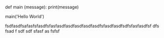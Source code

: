 def main (message):
    print(message)

main('Hello World')

fsdfasdfsafasfsfasdfsfasfasdfasdfasdfasdfasdfsfasdfasdfsdfsfasfasdfsf
dfs
fsad
f
sdf
sdf
sfasf
as
fsfsf